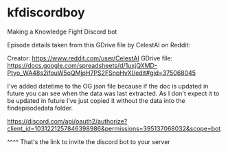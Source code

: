 # kfdiscordboy
Making a Knowledge Fight Discord bot

Episode details taken from this GDrive file by CelestAI on Reddit:

Creator: https://www.reddit.com/user/CelestAI
GDrive file: https://docs.google.com/spreadsheets/d/1uxjQXMD-Ptyo_WA48s2ifouW5oQMjpH7PS2FSnpHvXI/edit#gid=375068045

I've added datetime to the OG json file because if the doc is updated in future you can see when the data was last extracted. As I don't expect it to be updated in future I've just copied it without the data into the findepisodedata folder.

https://discord.com/api/oauth2/authorize?client_id=1031221257846398986&permissions=395137068032&scope=bot

^^^^ That's the link to invite the discord bot to your server